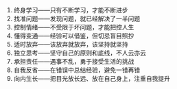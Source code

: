 1. 终身学习——只有不断学习，才能不断进步
2. 找准问题——发现问题，就已经解决了一半问题
3. 控制情绪——不受限于坏问题，才能把控人生
4. 懂得变通——经验可以借鉴，但切忌盲目照抄
5. 适时放弃——该放弃就放弃，该坚持就坚持
6. 独立思考——坚守自己的原则和底线，不人云亦云
7. 承担责任——遇事不乱，勇于接受生活的挑战
8. 自我反省——在错误中总结经验，避免一错再错
9. 向内生长——把目光放长远、放在自己身上，注重自我提升